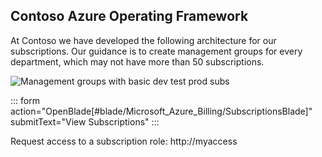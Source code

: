 ## Contoso Azure Operating Framework
At Contoso we have developed the following architecture for our subscriptions. Our guidance is to create management groups for every department, which may not have more than 50 subscriptions.

![Management groups with basic dev test prod subs](https://raw.githubusercontent.com/MicrosoftDocs/architecture-center/master/docs/cloud-adoption/ready/azure-readiness-guide/media/organize-resources/scope-levels.png)



::: form action="OpenBlade[#blade/Microsoft_Azure_Billing/SubscriptionsBlade]" submitText="View Subscriptions" :::

Request access to a subscription role: http://myaccess 